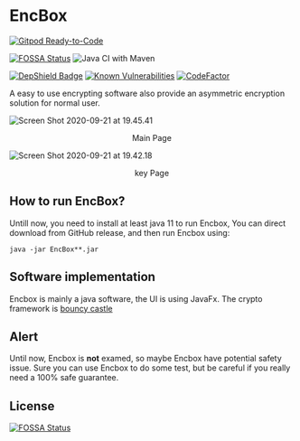 # EncBox

[![Gitpod Ready-to-Code](https://img.shields.io/badge/Gitpod-Ready--to--Code-blue?logo=gitpod)](https://gitpod.io/#https://github.com/viewv/EncBox)     

[![FOSSA Status](https://app.fossa.io/api/projects/git%2Bgithub.com%2Fviewv%2FEncBox.svg?type=shield)](https://app.fossa.io/projects/git%2Bgithub.com%2Fviewv%2FEncBox?ref=badge_shield)  ![Java CI with Maven](https://github.com/viewv/EncBox/workflows/Java%20CI%20with%20Maven/badge.svg)

[![DepShield Badge](https://depshield.sonatype.org/badges/viewv/EncBox/depshield.svg)](https://depshield.github.io) [![Known Vulnerabilities](https://snyk.io/test/github/viewv/EncBox/badge.svg?targetFile=pom.xml)](https://snyk.io/test/github/viewv/EncBox?targetFile=pom.xml) [![CodeFactor](https://www.codefactor.io/repository/github/viewv/encbox/badge)](https://www.codefactor.io/repository/github/viewv/encbox)  

A easy to use encrypting software also provide an asymmetric encryption solution for normal user.

![Screen Shot 2020-09-21 at 19.45.41](https://gitee.com/zxnnet/upic/raw/master/uPic/Screen%20Shot%202020-09-21%20at%2019.45.41.png)  

<p align="center">Main Page</p>

![Screen Shot 2020-09-21 at 19.42.18](https://gitee.com/zxnnet/upic/raw/master/uPic/Screen%20Shot%202020-09-21%20at%2019.42.18.png)  

<p align="center">key Page</p>

## How to run EncBox?

Untill now, you need to install at least java 11 to run Encbox, You can direct download from GitHub release, and then run Encbox using:

```shell
java -jar EncBox**.jar
```

## Software implementation

Encbox is mainly a java software, the UI is using JavaFx. The crypto framework is [bouncy castle](https://www.bouncycastle.org) 

## Alert

Until now, Encbox is **not** examed, so maybe Encbox have potential safety issue. Sure you can use Encbox to do some test, but be careful if you really need a 100% safe  guarantee.

## License

[![FOSSA Status](https://app.fossa.io/api/projects/git%2Bgithub.com%2Fviewv%2FEncBox.svg?type=large)](https://app.fossa.io/projects/git%2Bgithub.com%2Fviewv%2FEncBox?ref=badge_large)
